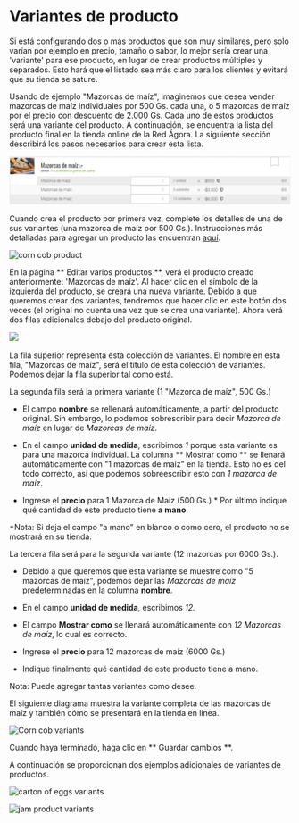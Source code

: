# Variantes de producto

Si está configurando dos o más productos que son muy similares, pero solo varían por ejemplo en precio, tamaño o sabor, lo mejor sería crear una 'variante' para ese producto, en lugar de crear productos múltiples y separados. Esto hará que el listado sea más claro para los clientes y evitará que su tienda se sature.

Usando de ejemplo "Mazorcas de maíz", imaginemos que desea vender mazorcas de maíz individuales por 500 Gs. cada una, o 5 mazorcas de maíz por el precio con descuento de 2.000 Gs. Cada uno de estos productos será una variante del producto. A continuación, se encuentra la lista del producto final en la tienda online de la Red Ágora. La siguiente sección describirá los pasos necesarios para crear esta lista.

![](/assets/producto_tienda.JPG)

Cuando crea el producto por primera vez, complete los detalles de una de sus variantes \(una mazorca de maíz por 500 Gs.\). Instrucciones más detalladas para agregar un producto las encuentran [aquí](/products/).

![](https://openfoodnetwork.org/wp-content/uploads/2015/05/Corn-cobs.png "corn cob product")

En la página ** Editar varios productos **, verá el producto creado anteriormente: 'Mazorcas de maíz'. Al hacer clic en el símbolo de la izquierda del producto, se creará una nueva variante. Debido a que queremos crear dos variantes, tendremos que hacer clic en este botón dos veces \(el original no cuenta una vez que se crea una variante\). Ahora verá dos filas adicionales debajo del producto original.

![](https://openfoodnetwork.org/wp-content/uploads/2015/05/Add-variant.png)

La fila superior representa esta colección de variantes. El nombre en esta fila, "Mazorcas de maíz", será el título de esta colección de variantes. Podemos dejar la fila superior tal como está.

La segunda fila será la primera variante \(1 "Mazorca de maíz", 500 Gs.\)

* El campo **nombre** se rellenará automáticamente, a partir del producto original. Sin embargo, lo podemos sobrescribir para decir _Mazorca de maíz_ en lugar de _Mazorcas de maíz_.

* En el campo **unidad de medida**, escribimos _1_ porque esta variante es para una mazorca individual. La columna ** Mostrar como ** se llenará automáticamente con "1 mazorcas de maíz" en la tienda. Esto no es del todo correcto, así que podemos sobreescribir esto con _1 mazorca de maíz_.

* Ingrese el **precio** para 1 Mazorca de Maíz \(500 Gs.\) * Por último indique qué cantidad de este producto tiene **a mano**.

\*Nota: Si deja el campo "a mano" en blanco o como cero, el producto no se mostrará en su tienda.

La tercera fila será para la segunda variante \(12 mazorcas por 6000 Gs.\).

* Debido a que queremos que esta variante se muestre como "5 mazorcas de maíz", podemos dejar las _Mazorcas de maíz_ predeterminadas en la columna **nombre**.

* En el campo **unidad de medida**, escribimos _12._

* El campo **Mostrar como** se llenará automáticamente con _12 Mazorcas de maíz_, lo cual es correcto.

* Ingrese el **precio** para 12 mazorcas de maíz \(6000 Gs.\)

* Indique finalmente qué cantidad de este producto tiene a mano.

Nota: Puede agregar tantas variantes como desee.

El siguiente diagrama muestra la variante completa de las mazorcas de maíz y también cómo se presentará en la tienda en línea.

![](https://openfoodnetwork.org/wp-content/uploads/2015/05/Corn-Cobs3.png "Corn cob variants")

Cuando haya terminado, haga clic en ** Guardar cambios **.

A continuación se proporcionan dos ejemplos adicionales de variantes de productos.

![](https://openfoodnetwork.org/wp-content/uploads/2015/05/Carton-of-Eggs2.png "carton of eggs variants")

![](https://openfoodnetwork.org/wp-content/uploads/2015/05/JamVariants.png "jam product variants")